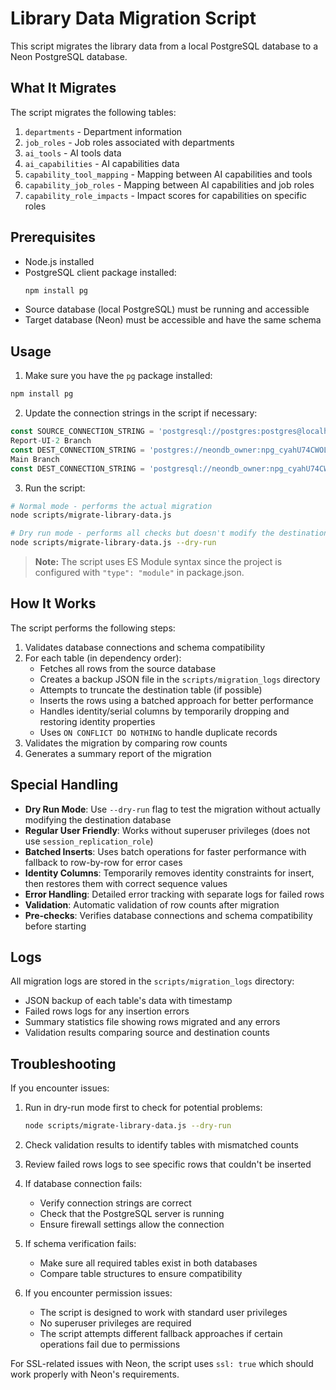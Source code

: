 # Library Data Migration Script

This script migrates the library data from a local PostgreSQL database to a Neon PostgreSQL database.

## What It Migrates

The script migrates the following tables:

1. `departments` - Department information
2. `job_roles` - Job roles associated with departments
3. `ai_tools` - AI tools data
4. `ai_capabilities` - AI capabilities data
5. `capability_tool_mapping` - Mapping between AI capabilities and tools
6. `capability_job_roles` - Mapping between AI capabilities and job roles
7. `capability_role_impacts` - Impact scores for capabilities on specific roles

## Prerequisites

- Node.js installed
- PostgreSQL client package installed:
  ```bash
  npm install pg
  ```
- Source database (local PostgreSQL) must be running and accessible
- Target database (Neon) must be accessible and have the same schema

## Usage

1. Make sure you have the `pg` package installed:

```bash
npm install pg
```

2. Update the connection strings in the script if necessary:

```javascript
const SOURCE_CONNECTION_STRING = 'postgresql://postgres:postgres@localhost:5432/airoadmap';
Report-UI-2 Branch
const DEST_CONNECTION_STRING = 'postgres://neondb_owner:npg_cyahU74CWOLK@ep-sweet-grass-a6pb2g91-pooler.us-west-2.aws.neon.tech/neondb';
Main Branch
const DEST_CONNECTION_STRING = 'postgresql://neondb_owner:npg_cyahU74CWOLK@ep-broad-cake-a63511f5-pooler.us-west-2.aws.neon.tech/neondb';
```

3. Run the script:

```bash
# Normal mode - performs the actual migration
node scripts/migrate-library-data.js

# Dry run mode - performs all checks but doesn't modify the destination database
node scripts/migrate-library-data.js --dry-run
```

> **Note:** The script uses ES Module syntax since the project is configured with `"type": "module"` in package.json.

## How It Works

The script performs the following steps:

1. Validates database connections and schema compatibility
2. For each table (in dependency order):
   - Fetches all rows from the source database
   - Creates a backup JSON file in the `scripts/migration_logs` directory
   - Attempts to truncate the destination table (if possible)
   - Inserts the rows using a batched approach for better performance
   - Handles identity/serial columns by temporarily dropping and restoring identity properties
   - Uses `ON CONFLICT DO NOTHING` to handle duplicate records
3. Validates the migration by comparing row counts
4. Generates a summary report of the migration

## Special Handling

- **Dry Run Mode**: Use `--dry-run` flag to test the migration without actually modifying the destination database
- **Regular User Friendly**: Works without superuser privileges (does not use `session_replication_role`)
- **Batched Inserts**: Uses batch operations for faster performance with fallback to row-by-row for error cases
- **Identity Columns**: Temporarily removes identity constraints for insert, then restores them with correct sequence values
- **Error Handling**: Detailed error tracking with separate logs for failed rows
- **Validation**: Automatic validation of row counts after migration
- **Pre-checks**: Verifies database connections and schema compatibility before starting

## Logs

All migration logs are stored in the `scripts/migration_logs` directory:
- JSON backup of each table's data with timestamp
- Failed rows logs for any insertion errors
- Summary statistics file showing rows migrated and any errors
- Validation results comparing source and destination counts

## Troubleshooting

If you encounter issues:

1. Run in dry-run mode first to check for potential problems:
   ```bash
   node scripts/migrate-library-data.js --dry-run
   ```

2. Check validation results to identify tables with mismatched counts

3. Review failed rows logs to see specific rows that couldn't be inserted

4. If database connection fails:
   - Verify connection strings are correct
   - Check that the PostgreSQL server is running
   - Ensure firewall settings allow the connection

5. If schema verification fails:
   - Make sure all required tables exist in both databases
   - Compare table structures to ensure compatibility

6. If you encounter permission issues:
   - The script is designed to work with standard user privileges
   - No superuser privileges are required
   - The script attempts different fallback approaches if certain operations fail due to permissions

For SSL-related issues with Neon, the script uses `ssl: true` which should work properly with Neon's requirements. 